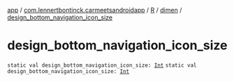 [app](../../../index.md) / [com.lennertbontinck.carmeetsandroidapp](../../index.md) / [R](../index.md) / [dimen](index.md) / [design_bottom_navigation_icon_size](./design_bottom_navigation_icon_size.md)

# design_bottom_navigation_icon_size

`static val design_bottom_navigation_icon_size: `[`Int`](https://kotlinlang.org/api/latest/jvm/stdlib/kotlin/-int/index.html)
`static val design_bottom_navigation_icon_size: `[`Int`](https://kotlinlang.org/api/latest/jvm/stdlib/kotlin/-int/index.html)